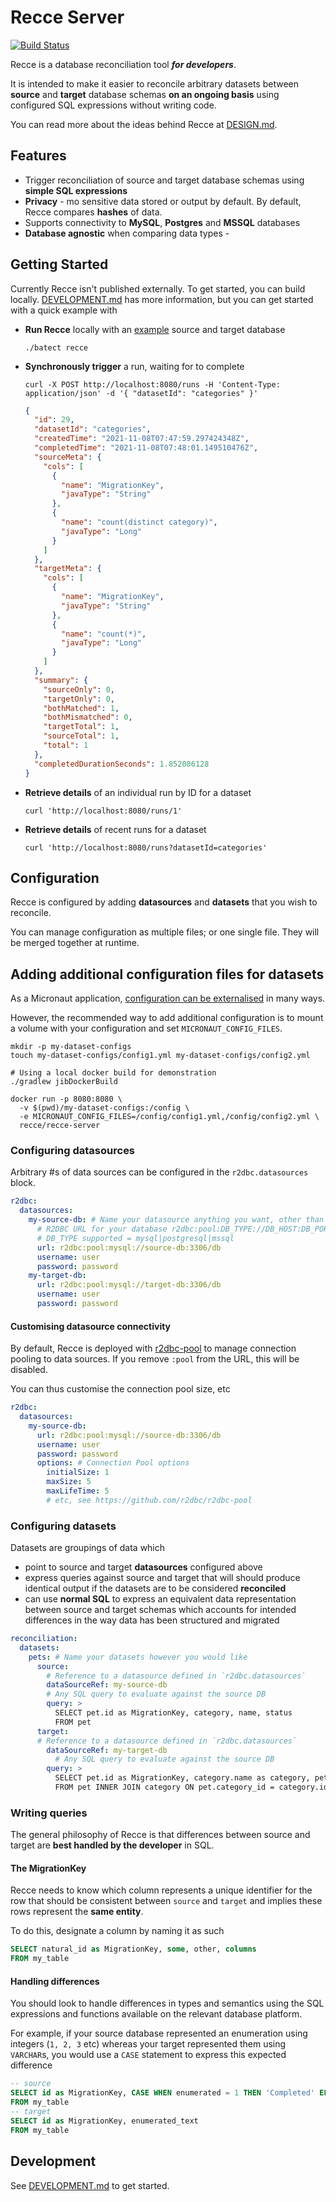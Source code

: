 # Recce Server

[![Build Status](https://github.com/chadlwilson/recce/actions/workflows/build.yml/badge.svg)](https://github.com/chadlwilson/recce/actions/workflows/build.yml)

Recce is a database reconciliation tool **_for developers_**.

It is intended to make it easier to reconcile arbitrary datasets between **source** and **target** database schemas **on an
ongoing basis** using configured SQL expressions without writing code.

You can read more about the ideas behind Recce at [DESIGN.md](docs/DESIGN.md).

## Features
* Trigger reconciliation of source and target database schemas using **simple SQL expressions**
* **Privacy** - mo sensitive data stored or output by default. By default, Recce compares **hashes** of data.
* Supports connectivity to **MySQL**, **Postgres** and **MSSQL** databases
* **Database agnostic** when comparing data types - 

## Getting Started

Currently Recce isn't published externally. To get started, you can build locally. [DEVELOPMENT.md](./DEVELOPMENT.md) has more information, but you can get started with a quick example with

* **Run Recce** locally with an [example](./examples) source and target database
    ```shell
    ./batect recce
    ```
* **Synchronously trigger** a run, waiting for to complete
    ```shell
    curl -X POST http://localhost:8080/runs -H 'Content-Type: application/json' -d '{ "datasetId": "categories" }'
    ``` 
  ```json
  {
    "id": 29,
    "datasetId": "categories",
    "createdTime": "2021-11-08T07:47:59.297424348Z",
    "completedTime": "2021-11-08T07:48:01.149510476Z",
    "sourceMeta": {
      "cols": [
        {
          "name": "MigrationKey",
          "javaType": "String"
        },
        {
          "name": "count(distinct category)",
          "javaType": "Long"
        }
      ]
    },
    "targetMeta": {
      "cols": [
        {
          "name": "MigrationKey",
          "javaType": "String"
        },
        {
          "name": "count(*)",
          "javaType": "Long"
        }
      ]
    },
    "summary": {
      "sourceOnly": 0,
      "targetOnly": 0,
      "bothMatched": 1,
      "bothMismatched": 0,
      "targetTotal": 1,
      "sourceTotal": 1,
      "total": 1
    },
    "completedDurationSeconds": 1.852086128
  }
  ```
* **Retrieve details** of an individual run by ID for a dataset
    ```shell
    curl 'http://localhost:8080/runs/1'
    ```
* **Retrieve details** of recent runs for a dataset
    ```shell
    curl 'http://localhost:8080/runs?datasetId=categories'
    ```

## Configuration

Recce is configured by adding **datasources** and **datasets** that you wish to reconcile.

You can manage configuration as multiple files; or one single file. They will be merged together at runtime.

## Adding additional configuration files for datasets

As a Micronaut application, [configuration can be externalised](https://docs.micronaut.io/latest/guide/#propertySource) in many ways.

However, the recommended way to add additional configuration is to mount a volume with your configuration and set `MICRONAUT_CONFIG_FILES`.

```shell
mkdir -p my-dataset-configs
touch my-dataset-configs/config1.yml my-dataset-configs/config2.yml

# Using a local docker build for demonstration
./gradlew jibDockerBuild

docker run -p 8080:8080 \
  -v $(pwd)/my-dataset-configs:/config \
  -e MICRONAUT_CONFIG_FILES=/config/config1.yml,/config/config2.yml \
  recce/recce-server
```

### Configuring datasources

Arbitrary #s of data sources can be configured in the `r2dbc.datasources` block.

```yaml
r2dbc:
  datasources:
    my-source-db: # Name your datasource anything you want, other than "default"
      # R2DBC URL for your database r2dbc:pool:DB_TYPE://DB_HOST:DB_PORT/DB_NAME
      # DB_TYPE supported = mysql|postgresql|mssql
      url: r2dbc:pool:mysql://source-db:3306/db
      username: user
      password: password
    my-target-db:
      url: r2dbc:pool:mysql://target-db:3306/db
      username: user
      password: password
```

#### Customising datasource connectivity

By default, Recce is deployed with [r2dbc-pool](https://github.com/r2dbc/r2dbc-pool) to manage connection pooling to data sources. If you remove `:pool` from the URL, this will be disabled.

You can thus customise the connection pool size, etc
```yaml
r2dbc:
  datasources:
    my-source-db:
      url: r2dbc:pool:mysql://source-db:3306/db
      username: user
      password: password
      options: # Connection Pool options
        initialSize: 1
        maxSize: 5
        maxLifeTime: 5
        # etc, see https://github.com/r2dbc/r2dbc-pool
```

### Configuring datasets

Datasets are groupings of data which
* point to source and target **datasources** configured above
* express queries against source and target that will should produce identical output if the datasets are to be considered **reconciled**
* can use **normal SQL** to express an equivalent data representation between source and target schemas which accounts for intended differences in the way data has been structured and migrated

```yaml
reconciliation:
  datasets:
    pets: # Name your datasets however you would like
      source:
        # Reference to a datasource defined in `r2dbc.datasources`
        dataSourceRef: my-source-db
        # Any SQL query to evaluate against the source DB
        query: >
          SELECT pet.id as MigrationKey, category, name, status
          FROM pet
      target:
      # Reference to a datasource defined in `r2dbc.datasources`  
        dataSourceRef: my-target-db 
          # Any SQL query to evaluate against the source DB
        query: >
          SELECT pet.id as MigrationKey, category.name as category, pet.name, status
          FROM pet INNER JOIN category ON pet.category_id = category.id
```

### Writing queries

The general philosophy of Recce is that differences between source and target are **best handled by the developer** in SQL.

#### The MigrationKey

Recce needs to know which column represents a unique identifier for the row that should be consistent between `source` and `target` and implies these rows represent the **same entity**.

To do this, designate a column by naming it as such
```sql
SELECT natural_id as MigrationKey, some, other, columns
FROM my_table
```

#### Handling differences

You should look to handle differences in types and semantics using the SQL expressions and functions available on the relevant database platform.

For example, if your source database represented an enumeration using integers (`1, 2, 3` etc) whereas your target represented them using `VARCHAR`s, you would use a `CASE` statement to express this expected difference
```sql
-- source
SELECT id as MigrationKey, CASE WHEN enumerated = 1 THEN 'Completed' ELSE 'PENDING' END
FROM my_table
-- target
SELECT id as MigrationKey, enumerated_text
FROM my_table
```

## Development

See [DEVELOPMENT.md](./DEVELOPMENT.md) to get started.
